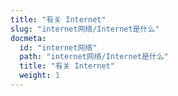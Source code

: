 ```yaml
---
title: "有关 Internet"
slug: "internet网络/Internet是什么"
docmeta:
  id: "internet网络"
  path: "internet网络/Internet是什么"
  title: "有关 Internet"
  weight: 1
---
```

